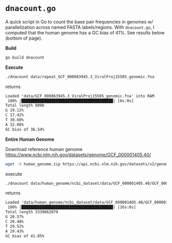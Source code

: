 # `dnacount.go`

A quick script in Go to count the base pair frequencies in genomes w/ parallelization across named FASTA labels/regions. With `dnacount.go`, I computed that the human genome has a GC bias of 41%. See results below (bottom of page).


**Build**

```bash
go build dnacount
```

**Execute**

```bash
./dnacount data/repeat_GCF_000863945.3_ViralProj15505_genomic.fna
```

returns

```txt
Loaded 'data/GCF_000863945.3_ViralProj15505_genomic.fna' into RAM
 100% |████████████████████████████████████████| [0s:0s]            
Total length 8006
G 19.12%
C 17.42%
T 30.60%
A 32.86%
GC bias of 36.54%
```

**Entire Human Genome**

Download reference human genome https://www.ncbi.nlm.nih.gov/datasets/genome/GCF_000001405.40/  

```bash
wget -O human_genome.zip https://api.ncbi.nlm.nih.gov/datasets/v2/genome/accession/GCF_000001405.40/download?include_annotation_type=GENOME_FASTA && unzip human_genome.zip -d data/human_genome && rm -fr human_genome.zip
```

execute 

```bash
./dnacount data/human_genome/ncbi_dataset/data/GCF_000001405.40/GCF_000001405.40_GRCh38.p14_genomic.fna
```

returns 

```txt
Loaded 'data/human_genome/ncbi_dataset/data/GCF_000001405.40/GCF_000001405.40_GRCh38.p14_genomic.fna' into RAM
 100% |████████████████████████████████████████| [26s:0s]            
Total length 3339662079
G 20.57%
C 20.48%
T 29.52%
A 29.43%
GC bias of 41.05%
```
